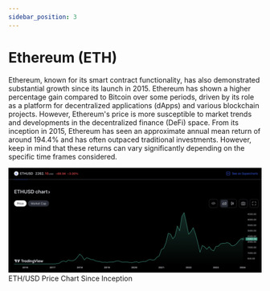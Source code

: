 ```yaml
---
sidebar_position: 3
---
```


# Ethereum (ETH)

Ethereum, known for its smart contract functionality, has also demonstrated substantial growth since its launch in 2015. Ethereum has shown a higher percentage gain compared to Bitcoin over some periods, driven by its role as a platform for decentralized applications (dApps) and various blockchain projects. However, Ethereum's price is more susceptible to market trends and developments in the decentralized finance (DeFi) space. From its inception in 2015, Ethereum has seen an approximate annual mean return of around 194.4% and has often outpaced traditional investments. However, keep in mind that these returns can vary significantly depending on the specific time frames considered.

![ETH USD Price Chart](../../static/assets/ETHUSD%20Price.png)
ETH/USD Price Chart Since Inception
